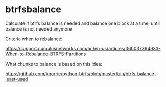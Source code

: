 # btrfsbalance
Calculate if btrfs balance is needed and balance one block at a time, until balance is not needed anymore

Criteria when to rebalance:

https://support.cumulusnetworks.com/hc/en-us/articles/360037394933-When-to-Rebalance-BTRFS-Partitions

What chunks to balance is based on this idea:

https://github.com/knorrie/python-btrfs/blob/master/bin/btrfs-balance-least-used

